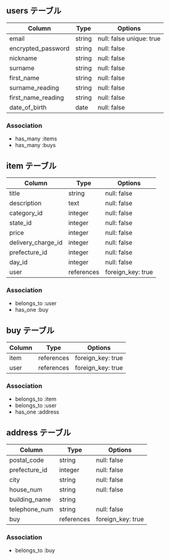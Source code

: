 ## users テーブル

| Column             | Type   | Options                 |
| ------------------ | ------ | ------------------------|
| email              | string | null: false unique: true|
| encrypted_password | string | null: false             |
| nickname           | string | null: false             |
| surname            | string | null: false             |
| first_name         | string | null: false             |
| surname_reading    | string | null: false             |
| first_name_reading | string | null: false             |
| date_of_birth      |  date  | null: false             |

### Association

- has_many :items
- has_many :buys

## item テーブル

| Column             | Type       | Options                        |
| ------------------ | ---------- | ------------------------------ |
| title              | string     | null: false                    |
| description        | text       | null: false                    |
| category_id        | integer    | null: false                    |
| state_id           | integer    | null: false                    |
| price              | integer    | null: false                    |
| delivery_charge_id | integer    | null: false                    |
| prefecture_id      | integer    | null: false                    |
| day_id             | integer    | null: false                    |
| user               | references | foreign_key: true              |

### Association

- belongs_to :user
- has_one :buy


## buy テーブル

| Column             | Type       | Options                        |
| ------------------ | ---------- | ------------------------------ |
| item               | references |  foreign_key: true             |
| user               | references |  foreign_key: true             |

### Association

- belongs_to :item
- belongs_to :user
- has_one :address

## address テーブル

| Column             | Type       | Options                        |
| ------------------ | ---------- | ------------------------------ |
| postal_code        | string     | null: false                    |
| prefecture_id      | integer    | null: false                    |
| city               | string     | null: false                    |
| house_num          | string     | null: false                    |
| building_name      | string     |                                |
| telephone_num      | string     | null: false                    |
|       buy          | references |  foreign_key: true             |

### Association

- belongs_to :buy